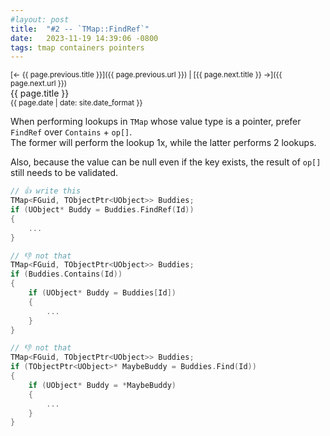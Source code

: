 ```yaml
---
#layout: post
title:  "#2 -- `TMap::FindRef`"
date:   2023-11-19 14:39:06 -0800
tags: tmap containers pointers
---
```

<small>[← {{ page.previous.title }}]({{ page.previous.url }}) | [{{ page.next.title }} →]({{ page.next.url }})</small>\
{{ page.title }}\
<sup>{{ page.date | date: site.date_format }}</sup>

When performing lookups in `TMap` whose value type is a pointer, prefer `FindRef` over `Contains` + `op[]`.\
The former will perform the lookup 1x, while the latter performs 2 lookups.

Also, because the value can be null even if the key exists, the result of `op[]` still needs to be validated.

```cpp
// 👍 write this
TMap<FGuid, TObjectPtr<UObject>> Buddies;
if (UObject* Buddy = Buddies.FindRef(Id))
{
    ...
}

// 👎 not that
TMap<FGuid, TObjectPtr<UObject>> Buddies;
if (Buddies.Contains(Id))
{
    if (UObject* Buddy = Buddies[Id])
    {
        ...
    }
}

// 👎 not that
TMap<FGuid, TObjectPtr<UObject>> Buddies;
if (TObjectPtr<UObject>* MaybeBuddy = Buddies.Find(Id))
{
    if (UObject* Buddy = *MaybeBuddy)
    {
        ...
    }
}
```
